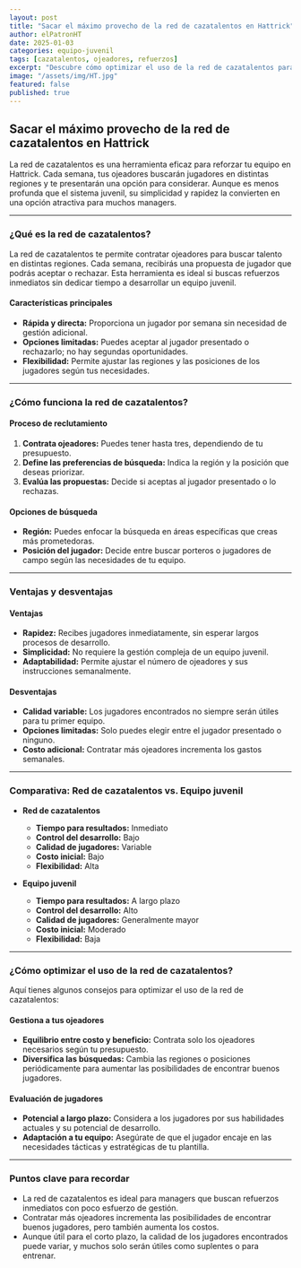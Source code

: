 ```yaml
---
layout: post
title: "Sacar el máximo provecho de la red de cazatalentos en Hattrick"
author: elPatronHT
date: 2025-01-03
categories: equipo-juvenil
tags: [cazatalentos, ojeadores, refuerzos]
excerpt: "Descubre cómo optimizar el uso de la red de cazatalentos para reforzar tu equipo en Hattrick."
image: "/assets/img/HT.jpg"
featured: false
published: true
---
```


## Sacar el máximo provecho de la red de cazatalentos en Hattrick

La red de cazatalentos es una herramienta eficaz para reforzar tu equipo en Hattrick. Cada semana, tus ojeadores buscarán jugadores en distintas regiones y te presentarán una opción para considerar. Aunque es menos profunda que el sistema juvenil, su simplicidad y rapidez la convierten en una opción atractiva para muchos managers.

---

### ¿Qué es la red de cazatalentos?

La red de cazatalentos te permite contratar ojeadores para buscar talento en distintas regiones. Cada semana, recibirás una propuesta de jugador que podrás aceptar o rechazar. Esta herramienta es ideal si buscas refuerzos inmediatos sin dedicar tiempo a desarrollar un equipo juvenil.

#### Características principales

- **Rápida y directa:** Proporciona un jugador por semana sin necesidad de gestión adicional.
- **Opciones limitadas:** Puedes aceptar al jugador presentado o rechazarlo; no hay segundas oportunidades.
- **Flexibilidad:** Permite ajustar las regiones y las posiciones de los jugadores según tus necesidades.

---

### ¿Cómo funciona la red de cazatalentos?

#### Proceso de reclutamiento

1. **Contrata ojeadores:** Puedes tener hasta tres, dependiendo de tu presupuesto.
2. **Define las preferencias de búsqueda:** Indica la región y la posición que deseas priorizar.
3. **Evalúa las propuestas:** Decide si aceptas al jugador presentado o lo rechazas.

#### Opciones de búsqueda

- **Región:** Puedes enfocar la búsqueda en áreas específicas que creas más prometedoras.
- **Posición del jugador:** Decide entre buscar porteros o jugadores de campo según las necesidades de tu equipo.

---

### Ventajas y desventajas

#### Ventajas

- **Rapidez:** Recibes jugadores inmediatamente, sin esperar largos procesos de desarrollo.
- **Simplicidad:** No requiere la gestión compleja de un equipo juvenil.
- **Adaptabilidad:** Permite ajustar el número de ojeadores y sus instrucciones semanalmente.

#### Desventajas

- **Calidad variable:** Los jugadores encontrados no siempre serán útiles para tu primer equipo.
- **Opciones limitadas:** Solo puedes elegir entre el jugador presentado o ninguno.
- **Costo adicional:** Contratar más ojeadores incrementa los gastos semanales.

---

### Comparativa: Red de cazatalentos vs. Equipo juvenil

- **Red de cazatalentos**
  - **Tiempo para resultados:** Inmediato
  - **Control del desarrollo:** Bajo
  - **Calidad de jugadores:** Variable
  - **Costo inicial:** Bajo
  - **Flexibilidad:** Alta

- **Equipo juvenil**
  - **Tiempo para resultados:** A largo plazo
  - **Control del desarrollo:** Alto
  - **Calidad de jugadores:** Generalmente mayor
  - **Costo inicial:** Moderado
  - **Flexibilidad:** Baja

---

### ¿Cómo optimizar el uso de la red de cazatalentos?

Aquí tienes algunos consejos para optimizar el uso de la red de cazatalentos:

#### Gestiona a tus ojeadores

- **Equilibrio entre costo y beneficio:** Contrata solo los ojeadores necesarios según tu presupuesto.
- **Diversifica las búsquedas:** Cambia las regiones o posiciones periódicamente para aumentar las posibilidades de encontrar buenos jugadores.

#### Evaluación de jugadores

- **Potencial a largo plazo:** Considera a los jugadores por sus habilidades actuales y su potencial de desarrollo.
- **Adaptación a tu equipo:** Asegúrate de que el jugador encaje en las necesidades tácticas y estratégicas de tu plantilla.

---

### Puntos clave para recordar

- La red de cazatalentos es ideal para managers que buscan refuerzos inmediatos con poco esfuerzo de gestión.
- Contratar más ojeadores incrementa las posibilidades de encontrar buenos jugadores, pero también aumenta los costos.
- Aunque útil para el corto plazo, la calidad de los jugadores encontrados puede variar, y muchos solo serán útiles como suplentes o para entrenar.